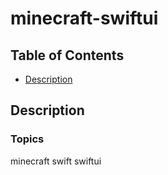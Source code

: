 # minecraft-swiftui


## Table of Contents


- [Description](#description)

## Description


### Topics
minecraft swift swiftui
